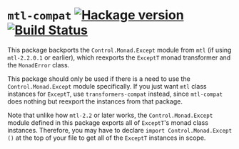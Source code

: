 # `mtl-compat` [![Hackage version](https://img.shields.io/hackage/v/mtl-compat.svg?style=flat)](http://hackage.haskell.org/package/mtl-compat) [![Build Status](https://img.shields.io/travis/haskell-compat/mtl-compat.svg?style=flat)](https://travis-ci.org/haskell-compat/mtl-compat)

This package backports the `Control.Monad.Except` module from `mtl` (if using `mtl-2.2.0.1` or earlier), which reexports the `ExceptT` monad transformer and the `MonadError` class.

This package should only be used if there is a need to use the `Control.Monad.Except` module specifically. If you just want `mtl` class instances for `ExceptT`, use `transformers-compat` instead, since `mtl-compat` does nothing but reexport the instances from that package.

Note that unlike how `mtl-2.2` or later works, the `Control.Monad.Except` module defined in this package exports all of `ExceptT`'s monad class instances. Therefore, you may have to declare `import Control.Monad.Except ()` at the top of your file to get all of the `ExceptT` instances in scope.
